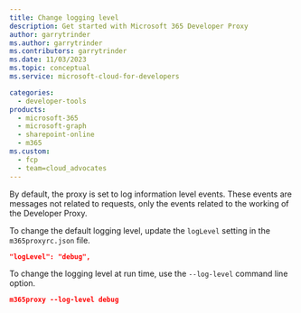 ```yaml
---
title: Change logging level
description: Get started with Microsoft 365 Developer Proxy
author: garrytrinder
ms.author: garrytrinder
ms.contributors: garrytrinder
ms.date: 11/03/2023
ms.topic: conceptual
ms.service: microsoft-cloud-for-developers

categories:
  - developer-tools
products:
  - microsoft-365
  - microsoft-graph
  - sharepoint-online
  - m365
ms.custom:
  - fcp
  - team=cloud_advocates
---
```


By default, the proxy is set to log information level events. These events are messages not related to requests, only the events related to the working of the Developer Proxy.

To change the default logging level, update the `logLevel` setting in the `m365proxyrc.json` file.

```json
"logLevel": "debug",
```

To change the logging level at run time, use the `--log-level` command line option.

```json
m365proxy --log-level debug
```
